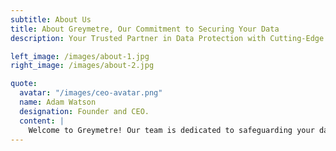 ```yaml
---
subtitle: About Us
title: About Greymetre, Our Commitment to Securing Your Data
description: Your Trusted Partner in Data Protection with Cutting-Edge Solutions for <br> Comprehensive Data Security.

left_image: /images/about-1.jpg
right_image: /images/about-2.jpg

quote:
  avatar: "/images/ceo-avatar.png"
  name: Adam Watson
  designation: Founder and CEO.
  content: |
    Welcome to Greymetre! Our team is dedicated to safeguarding your data with the most advanced security solutions available. In today's digital age, data security is not just a necessity all share.
---
```

